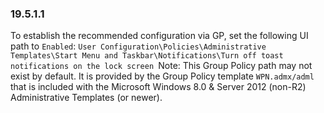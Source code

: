 
### 19.5.1.1  
To establish the recommended configuration via GP, set the following UI path to `Enabled`: `User Configuration\Policies\Administrative Templates\Start Menu and Taskbar\Notifications\Turn off toast notifications on the lock screen `Note: This Group Policy path may not exist by default. It is provided by the Group Policy template `WPN.admx/adml` that is included with the Microsoft Windows 8.0 & Server 2012 (non-R2) Administrative Templates (or newer).   